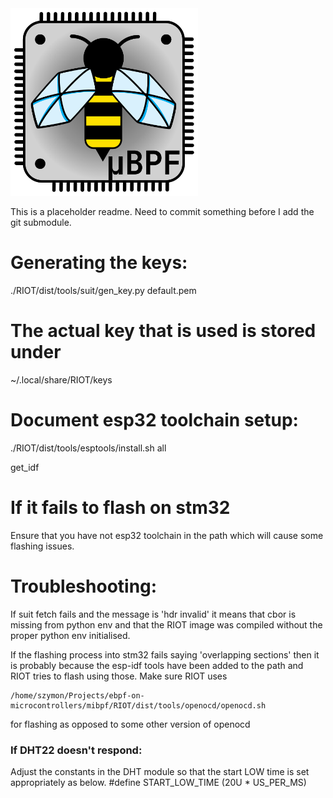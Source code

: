 <picture>
  <img src="misc/logo-square-shadow-dark.png" width="300">
</picture>

This is a placeholder readme. Need to commit something before I add the
git submodule.

# Generating the keys:
./RIOT/dist/tools/suit/gen_key.py default.pem

# The actual key that is used is stored under
~/.local/share/RIOT/keys

# Document esp32 toolchain setup:

 ./RIOT/dist/tools/esptools/install.sh all

 get_idf

# If it fails to flash on stm32
Ensure that you have not esp32 toolchain in the path which will cause some flashing
issues.

# Troubleshooting:

If suit fetch fails and the message is 'hdr invalid' it means that cbor is
missing from python env and that the RIOT image was compiled without the
proper python env initialised.

If the flashing process into stm32 fails saying 'overlapping sections' then it
is probably because the esp-idf tools have been added to the path and RIOT tries
to flash using those. Make sure RIOT uses
```
/home/szymon/Projects/ebpf-on-microcontrollers/mibpf/RIOT/dist/tools/openocd/openocd.sh
```
for flashing as opposed to some other version of openocd

### If DHT22 doesn't respond:
Adjust the constants in the DHT module so that the start LOW time is set appropriately
as below.
#define START_LOW_TIME          (20U * US_PER_MS)


